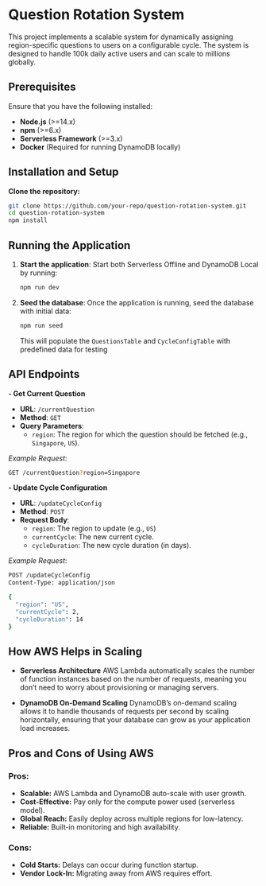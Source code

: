 # Question Rotation System

This project implements a scalable system for dynamically assigning region-specific questions to users on a configurable cycle. The system is designed to handle 100k daily active users and can scale to millions globally.

## Prerequisites

Ensure that you have the following installed:

- **Node.js** (>=14.x)
- **npm** (>=6.x)
- **Serverless Framework** (>=3.x)
- **Docker** (Required for running DynamoDB locally)

## Installation and Setup

**Clone the repository:**

```bash
git clone https://github.com/your-repo/question-rotation-system.git
cd question-rotation-system
npm install
```

## Running the Application

1. **Start the application**:
   Start both Serverless Offline and DynamoDB Local by running:
   ```bash
   npm run dev
   ```
2. **Seed the database**:
   Once the application is running, seed the database with initial data:
   ```bash
   npm run seed
   ```
   This will populate the `QuestionsTable` and `CycleConfigTable` with predefined data for testing

## API Endpoints

**- Get Current Question**

- **URL**: `/currentQuestion`
- **Method**: `GET`
- **Query Parameters**:
  - `region`: The region for which the question should be fetched (e.g., `Singapore`, `US`).

_Example Request_:

```bash
GET /currentQuestion?region=Singapore
```

**- Update Cycle Configuration**

- **URL**: `/updateCycleConfig`
- **Method**: `POST`
- **Request Body**:
  - `region`: The region to update (e.g., `US`)
  - `currentCycle`: The new current cycle.
  - `cycleDuration`: The new cycle duration (in days).

_Example Request_:

```bash
POST /updateCycleConfig
Content-Type: application/json

{
  "region": "US",
  "currentCycle": 2,
  "cycleDuration": 14
}
```

## How AWS Helps in Scaling

- **Serverless Architecture**
  AWS Lambda automatically scales the number of function instances based on the number of requests, meaning you don’t need to worry about provisioning or managing servers.

- **DynamoDB On-Demand Scaling**
  DynamoDB’s on-demand scaling allows it to handle thousands of requests per second by scaling horizontally, ensuring that your database can grow as your application load increases.

## Pros and Cons of Using AWS

### Pros:

- **Scalable:** AWS Lambda and DynamoDB auto-scale with user growth.
- **Cost-Effective:** Pay only for the compute power used (serverless model).
- **Global Reach:** Easily deploy across multiple regions for low-latency.
- **Reliable:** Built-in monitoring and high availability.

### Cons:

- **Cold Starts:** Delays can occur during function startup.
- **Vendor Lock-In:** Migrating away from AWS requires effort.
